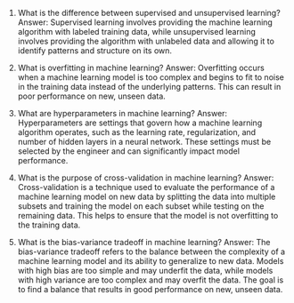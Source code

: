 1. What is the difference between supervised and unsupervised learning?
Answer: Supervised learning involves providing the machine learning algorithm with labeled training data, while unsupervised learning involves providing the algorithm with unlabeled data and allowing it to identify patterns and structure on its own.

2. What is overfitting in machine learning?
Answer: Overfitting occurs when a machine learning model is too complex and begins to fit to noise in the training data instead of the underlying patterns. This can result in poor performance on new, unseen data.

3. What are hyperparameters in machine learning?
Answer: Hyperparameters are settings that govern how a machine learning algorithm operates, such as the learning rate, regularization, and number of hidden layers in a neural network. These settings must be selected by the engineer and can significantly impact model performance.

4. What is the purpose of cross-validation in machine learning?
Answer: Cross-validation is a technique used to evaluate the performance of a machine learning model on new data by splitting the data into multiple subsets and training the model on each subset while testing on the remaining data. This helps to ensure that the model is not overfitting to the training data.

5. What is the bias-variance tradeoff in machine learning?
Answer: The bias-variance tradeoff refers to the balance between the complexity of a machine learning model and its ability to generalize to new data. Models with high bias are too simple and may underfit the data, while models with high variance are too complex and may overfit the data. The goal is to find a balance that results in good performance on new, unseen data.